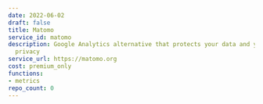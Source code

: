 ```yaml
---
date: 2022-06-02
draft: false
title: Matomo
service_id: matomo
description: Google Analytics alternative that protects your data and your customers'
  privacy
service_url: https://matomo.org
cost: premium_only
functions:
- metrics
repo_count: 0
---
```



